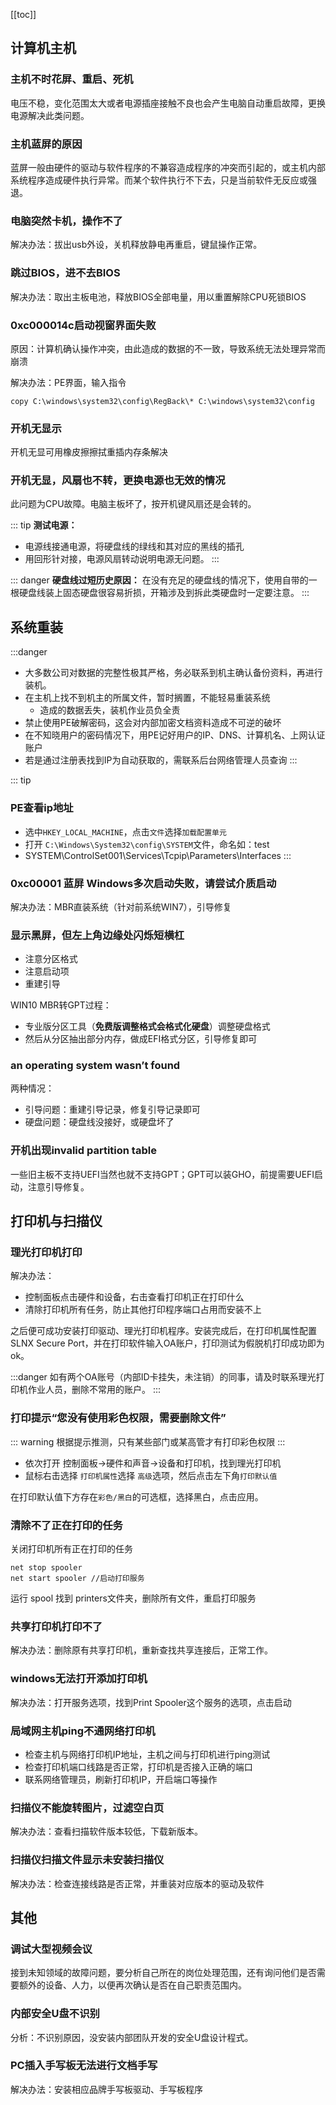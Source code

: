 [[toc]]

## 计算机主机

### 主机不时花屏、重启、死机

电压不稳，变化范围太大或者电源插座接触不良也会产生电脑自动重启故障，更换电源解决此类问题。

### 主机蓝屏的原因

蓝屏一般由硬件的驱动与软件程序的不兼容造成程序的冲突而引起的，或主机内部系统程序造成硬件执行异常。而某个软件执行不下去，只是当前软件无反应或强退。

### 电脑突然卡机，操作不了

解决办法：拔出usb外设，关机释放静电再重启，键鼠操作正常。

### 跳过BIOS，进不去BIOS

解决办法：取出主板电池，释放BIOS全部电量，用以重置解除CPU死锁BIOS

### 0xc000014c启动视窗界面失败

原因：计算机确认操作冲突，由此造成的数据的不一致，导致系统无法处理异常而崩溃

解决办法：PE界面，输入指令

```
copy C:\windows\system32\config\RegBack\* C:\windows\system32\config
```
### 开机无显示

开机无显可用橡皮擦擦拭重插内存条解决

### 开机无显，风扇也不转，更换电源也无效的情况

此问题为CPU故障。电脑主板坏了，按开机键风扇还是会转的。

::: tip
**测试电源：**
* 电源线接通电源，将硬盘线的绿线和其对应的黑线的插孔
* 用回形针对接，电源风扇转动说明电源无问题。
:::

::: danger
**硬盘线过短历史原因：**
在没有充足的硬盘线的情况下，使用自带的一根硬盘线装上固态硬盘很容易折损，开箱涉及到拆此类硬盘时一定要注意。
:::

## 系统重装

:::danger
* 大多数公司对数据的完整性极其严格，务必联系到机主确认备份资料，再进行装机。
* 在主机上找不到机主的所属文件，暂时搁置，不能轻易重装系统
    * 造成的数据丢失，装机作业员负全责
* 禁止使用PE破解密码，这会对内部加密文档资料造成不可逆的破坏    
* 在不知晓用户的密码情况下，用PE记好用户的IP、DNS、计算机名、上网认证账户
* 若是通过注册表找到IP为自动获取的，需联系后台网络管理人员查询 
:::

::: tip
### PE查看ip地址
* 选中`HKEY_LOCAL_MACHINE`，点击`文件`选择`加载配置单元`
* 打开 `C:\Windows\System32\config\SYSTEM`文件，命名如：test
* SYSTEM\ControlSet001\Services\Tcpip\Parameters\Interfaces
:::

### 0xc00001 蓝屏 Windows多次启动失败，请尝试介质启动

解决办法：MBR直装系统（针对前系统WIN7），引导修复

### 显示黑屏，但左上角边缘处闪烁短横杠

* 注意分区格式
* 注意启动项
* 重建引导

WIN10 MBR转GPT过程：

* 专业版分区工具（**免费版调整格式会格式化硬盘**）调整硬盘格式
* 然后从分区抽出部分内存，做成EFI格式分区，引导修复即可

### an operating system wasn’t found

两种情况：
* 引导问题：重建引导记录，修复引导记录即可
* 硬盘问题：硬盘线没接好，或硬盘坏了

### 开机出现invalid partition table

一些旧主板不支持UEFI当然也就不支持GPT；GPT可以装GHO，前提需要UEFI启动，注意引导修复。

## 打印机与扫描仪

### 理光打印机打印
解决办法：
* 控制面板点击硬件和设备，右击查看打印机正在打印什么
* 清除打印机所有任务，防止其他打印程序端口占用而安装不上

之后便可成功安装打印驱动、理光打印机程序。安装完成后，在打印机属性配置SLNX Secure Port，并在打印软件输入OA账户，打印测试为假脱机打印成功即为ok。

:::danger
如有两个OA账号（内部ID卡挂失，未注销）的同事，请及时联系理光打印机作业人员，删除不常用的账户。
:::

### 打印提示“您没有使用彩色权限，需要删除文件”

::: warning
根据提示推测，只有某些部门或某高管才有打印彩色权限
:::

* 依次打开   控制面板->硬件和声音->设备和打印机，找到理光打印机
* 鼠标右击选择 `打印机属性`选择 `高级`选项，然后点击左下角`打印默认值`

在打印默认值下方存在`彩色/黑白`的可选框，选择黑白，点击应用。


### 清除不了正在打印的任务

关闭打印机所有正在打印的任务
```
net stop spooler
net start spooler //启动打印服务
```
运行 spool 找到 printers文件夹，删除所有文件，重启打印服务

### 共享打印机打印不了

解决办法：删除原有共享打印机，重新查找共享连接后，正常工作。

### windows无法打开添加打印机

解决办法：打开服务选项，找到Print Spooler这个服务的选项，点击启动

### 局域网主机ping不通网络打印机

* 检查主机与网络打印机IP地址，主机之间与打印机进行ping测试
* 检查打印机端口线路是否正常，打印机是否接入正确的端口
* 联系网络管理员，刷新打印机IP，开启端口等操作

### 扫描仪不能旋转图片，过滤空白页

解决办法：查看扫描软件版本较低，下载新版本。

### 扫描仪扫描文件显示未安装扫描仪

解决办法：检查连接线路是否正常，并重装对应版本的驱动及软件

## 其他

### 调试大型视频会议

接到未知领域的故障问题，要分析自己所在的岗位处理范围，还有询问他们是否需要额外的设备、人力，以便再次确认是否在自己职责范围内。

### 内部安全U盘不识别

分析：不识别原因，没安装内部团队开发的安全U盘设计程式。

### PC插入手写板无法进行文档手写

解决办法：安装相应品牌手写板驱动、手写板程序